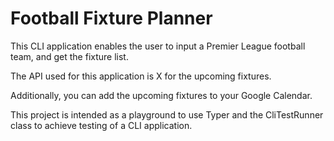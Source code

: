 # Football Fixture Planner

This CLI application enables the user to input a Premier League football team, and get the fixture list.

<!-- TODO: find API -->
The API used for this application is X for the upcoming fixtures.

Additionally, you can add the upcoming fixtures to your Google Calendar.

This project is intended as a playground to use Typer and the CliTestRunner class to achieve testing of a CLI application.

<!-- TODO
## Installation

## Usage
-->
